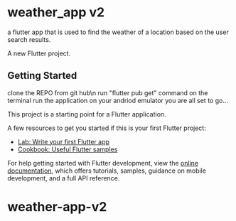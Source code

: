 # weather_app v2
a flutter app that is used to find the weather of a location based on the user search results.

A new Flutter project.

## Getting Started

clone the REPO from git hub\n
run "flutter pub get" command on the terminal
run the application on your andriod emulator
you are all set to go...

This project is a starting point for a Flutter application.

A few resources to get you started if this is your first Flutter project:

- [Lab: Write your first Flutter app](https://docs.flutter.dev/get-started/codelab)
- [Cookbook: Useful Flutter samples](https://docs.flutter.dev/cookbook)

For help getting started with Flutter development, view the
[online documentation](https://docs.flutter.dev/), which offers tutorials,
samples, guidance on mobile development, and a full API reference.
# weather-app-v2
